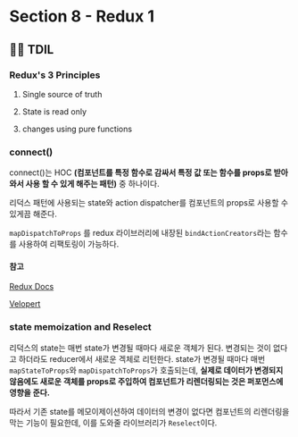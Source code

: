 # Section 8 - Redux 1

## :raising_hand_man: TDIL

### Redux's 3 Principles

1. Single source of truth

2. State is read only

3. changes using pure functions

### connect()

connect()는 HOC **(컴포넌트를 특정 함수로 감싸서 특정 값 또는 함수를 props로 받아와서 사용 할 수 있게 해주는 패턴)** 중 하나이다.

리덕스 패턴에 사용되는 state와 action dispatcher를 컴포넌트의 props로 사용할 수 있게끔 해준다.

`mapDispatchToProps` 를 redux 라이브러리에 내장된 `bindActionCreators`라는 함수를 사용하여 리팩토링이 가능하다.

#### 참고

[Redux Docs](https://react-redux.js.org/api/connect)

[Velopert](https://react.vlpt.us/redux/09-connect.html)

### state memoization and Reselect

리덕스의 state는 매번 state가 변경될 때마다 새로운 객체가 된다. 변경되는 것이 없다고 하더라도 reducer에서 새로운 겍체로 리턴한다. state가 변경될 때마다 매번 `mapStateToProps`와 `mapDispatchToProps`가 호출되는데, **실제로 데이터가 변경되지 않음에도 새로운 객체를 props로 주입하여 컴포넌트가 리렌더링되는 것은 퍼포먼스에 영향을 준다.**

따라서 기존 state를 메모이제이션하여 데이터의 변경이 없다면 컴포넌트의 리렌더링을 막는 기능이 필요한데, 이를 도와줄 라이브러리가 `Reselect`이다.
